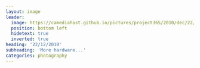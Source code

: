 ```yaml
---
layout: image
leader:
  image: https://camediahost.github.io/pictures/project365/2010/dec/22/221210.jpg
  position: bottom left
  hidetext: true
  inverted: true
heading: '22/12/2010'
subheading: 'More hardware...'
categories: photography
---
```

